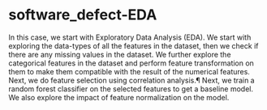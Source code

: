 # software_defect-EDA
In this case, we start with Exploratory Data Analysis (EDA). We start with exploring the data-types of all the features in the dataset, then we check if there are any missing values in the dataset. We further explore the categorical features in the dataset and perform feature transformation on them to make them compatible with the result of the numerical features. Next, we do feature selection using correlation analysis.¶ Next, we train a random forest classifier on the selected features to get a baseline model. We also explore the impact of feature normalization on the model.

